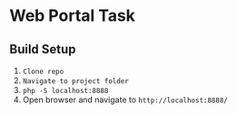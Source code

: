 # Web Portal Task

## Build Setup

1. ```Clone repo```
2. ```Navigate to project folder```
3. ```php -S localhost:8888```
4. Open browser and navigate to ```http://localhost:8888/```
